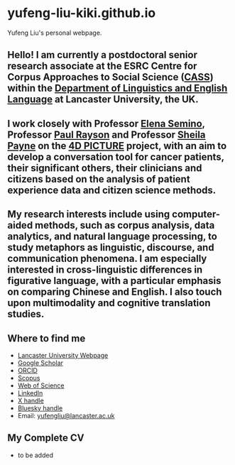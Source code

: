 # yufeng-liu-kiki.github.io
Yufeng Liu's personal webpage.
## Hello! I am currently a postdoctoral senior research associate at the ESRC Centre for Corpus Approaches to Social Science ([CASS](https://cass.lancs.ac.uk/)) within the [Department of Linguistics and English Language](https://www.lancaster.ac.uk/linguistics/) at Lancaster University, the UK.
## I work closely with Professor [Elena Semino](https://www.lancaster.ac.uk/linguistics/about/people/elena-semino), Professor [Paul Rayson](https://www.lancaster.ac.uk/security-lancaster/people/paul-rayson) and Professor [Sheila Payne](https://www.lancaster.ac.uk/health-and-medicine/about-us/people/sheila-payne) on the [4D PICTURE](https://4dpicture.eu/) project, with an aim to develop a conversation tool for cancer patients, their significant others, their clinicians and citizens based on the analysis of patient experience data and citizen science methods.

## My research interests include using computer-aided methods, such as corpus analysis, data analytics, and natural language processing, to study metaphors as linguistic, discourse, and communication phenomena. I am especially interested in cross-linguistic differences in figurative language, with a particular emphasis on comparing Chinese and English. I also touch upon multimodality and cognitive translation studies.

## Where to find me 
- [Lancaster University Webpage](https://www.lancaster.ac.uk/linguistics/about/people/yufeng-liu)
- [Google Scholar](https://scholar.google.com/citations?user=pRpljd4AAAAJ&hl=zh-CN)
- [ORCID](https://orcid.org/0000-0002-3423-664X)
- [Scopus](https://www.scopus.com/authid/detail.uri?authorId=57578141100)
- [Web of Science](https://www.webofscience.com/wos/author/record/LVS-1685-2024)
- [LinkedIn](https://www.linkedin.com/in/yufeng-liu-851335284/)
- [X handle](https://x.com/_KikiLiu)
- [Bluesky handle](https://bsky.app/profile/kikiliu.bsky.social)
- Email: yufengliu@lancaster.ac.uk

## My Complete CV
- to be added
